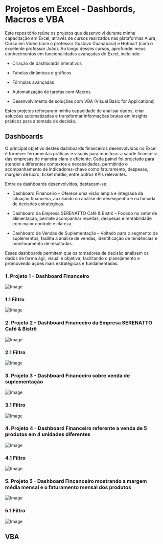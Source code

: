 # Projetos em Excel - Dashbords, Macros e VBA

Este repositório reúne os projetos que desenvolvi durante minha capacitação em Excel, através de cursos realizados nas plataformas Alura, Curso em Vídeo (com o professor Gustavo Guanabara) e Hotmart (com o excelente professor João). Ao longo desses cursos, aprofundei meus conhecimentos em funcionalidades avançadas do Excel, incluindo:

- Criação de dashboards interativos

- Tabelas dinâmicas e gráficos

- Fórmulas avançadas

- Automatização de tarefas com Macros

- Desenvolvimento de soluções com VBA (Visual Basic for Applications)

Estes projetos reforçaram minha capacidade de analisar dados, criar soluções automatizadas e transformar informações brutas em insights práticos para a tomada de decisão.

## Dashboards

O principal objetivo destes dashboards financeiros desenvolvidos no Excel é fornecer ferramentas práticas e visuais para monitorar a saúde financeira das empresas de maneira clara e eficiente. Cada painel foi projetado para atender a diferentes contextos e necessidades, permitindo o acompanhamento de indicadores-chave como faturamento, despesas, margem de lucro, ticket médio, entre outros KPIs relevantes.

Entre os dashboards desenvolvidos, destacam-se:

- Dashboard Financeiro – Oferece uma visão ampla e integrada da situação financeira, auxiliando na análise de desempenho e na tomada de decisões estratégicas.

- Dashboard da Empresa SERENATTO Café & Bistrô – Focado no setor de alimentação, permite acompanhar receitas, despesas e rentabilidade com maior controle e clareza.

- Dashboard de Vendas de Suplementação – Voltado para o segmento de suplementos, facilita a análise de vendas, identificação de tendências e monitoramento de resultados.

Esses dashboards permitem que os tomadores de decisão analisem os dados de forma ágil, visual e objetiva, facilitando o planejamento e promovendo ações mais estratégicas e fundamentadas.

### 1. Projeto 1 - Dashboard Financeiro

![Image](https://github.com/user-attachments/assets/e67bdb98-3add-45a4-b401-e366e8f44bfe)
### 1.1 Filtro 
![Image](https://github.com/user-attachments/assets/083e4ce0-ccc5-4e45-8d37-ce2d5e8727b6)

### 2. Projeto 2 - Dashboard Financeiro da Empresa SERENATTO Café & Bistrô

![Image](https://github.com/user-attachments/assets/5b22d4b1-b9b4-4413-99fd-5737c8af508e)
### 2.1 Filtro 
![Image](https://github.com/user-attachments/assets/12353e5a-d382-4ec1-a27e-acde1efd87f2)

### 3. Projeto 3 - Dashboard Financeiro sobre venda de suplementação
![Image](https://github.com/user-attachments/assets/4f20b879-ea65-4cd5-a7ae-adfdb12a657c)
### 3.1 Filtro 
![Image](https://github.com/user-attachments/assets/020580a4-d025-4b0e-b91e-866e243a5d99)

### 4. Projeto 4 - Dashboard Financeiro referente a venda de 5 produtos em 4 unidades diferentes
![Image](https://github.com/user-attachments/assets/7e884da8-b459-420b-9906-2a1cbf9a9856)
### 4.1 Filtro
![Image](https://github.com/user-attachments/assets/f3185dd7-a915-4310-a973-247534c62962)

### 5. Projeto 5 - Dashboard Fincanceiro mostrando a margem média mensal e o faturamento mensal dos produtos
![Image](https://github.com/user-attachments/assets/76887ba0-e327-48b6-8fbd-a9320c9a7d1b)
### 5.1 Filtro 
![Image](https://github.com/user-attachments/assets/be024a8f-4e2d-433e-951d-d31e4859a08f)

## VBA
